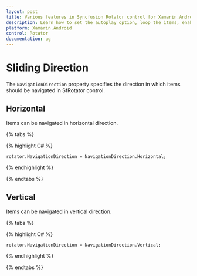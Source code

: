 ```yaml
---
layout: post
title: Various features in Syncfusion Rotator control for Xamarin.Android 
description: Learn how to set the autoplay option, loop the items, enable Text Area  and choose the navigation direction in Rotator control for Xamarin.Android 
platform: Xamarin.Android 
control: Rotator
documentation: ug
---
```


# Sliding Direction

The `NavigationDirection` property specifies the direction in which items should be navigated in SfRotator control.

## Horizontal

Items can be navigated in horizontal direction.

{% tabs %}

{% highlight C# %}

	rotator.NavigationDirection = NavigationDirection.Horizontal;

{% endhighlight %}

{% endtabs %}

## Vertical

Items can be navigated in vertical direction.

{% tabs %}

{% highlight C# %}

	rotator.NavigationDirection = NavigationDirection.Vertical;

{% endhighlight %}

{% endtabs %}
